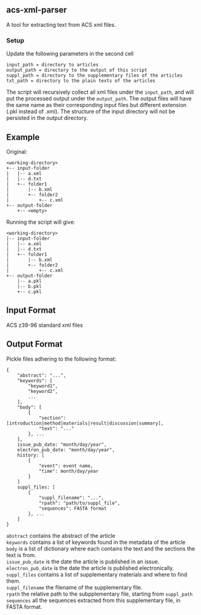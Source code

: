 ## acs-xml-parser
A tool for extracting text from ACS xml files.

### Setup

Update the following parameters in the second cell

```
input_path = directory to articles
output_path = directory to the output of this script
suppl_path = directory to the supplementary files of the articles
txt_path = directory to the plain texts of the articles
```

The script will recursively collect all xml files under the `input_path`, and will put the processed output under the `output_path`. The output files will have the same name as their corresponding input files but different extension (.pkl instead of .xml). The structure of the input directory will not be persisted in the output directory.

## Example

Original:

```
<working-directory>
+-- input-folder
|   |-- a.xml
|   |-- d.txt
|   +-- folder1
|       |-- b.xml
|       +-- folder2
|           +-- c.xml
+-- output-folder
    +-- <empty>
```

Running the script will give:

```
<working-directory>
|-- input-folder
|   |-- a.xml
|   |-- d.txt
|   +-- folder1
|       |-- b.xml
|       +-- folder2
|           +-- c.xml
+-- output-folder
    |-- a.pkl
    |-- b.pkl
    +-- c.pkl
```

## Input Format

ACS z39-96 standard xml files

## Output Format

Pickle files adhering to the following format:

```
{
    "abstract": "...",
    "keywords": [
        "keyword1",
        "keyword2",
        ...
    ],
    "body": [
        {
            "section": [introduction|method|materials|result|discussion|summary],
            "text": "..."
        }, ...
    ],
    issue_pub_date: "month/day/year",
    electron_pub_date: "month/day/year",
    history: [
        {
            "event": event name,
            "time": month/day/year
        }
    ]
    suppl_files: [
        {
            "suppl_filename": "...",
            "rpath": "path/to/suppl_file",
            "sequences": FASTA format
        }, ...
    ]
}
```

`abstract` contains the abstract of the article\
`keywords` contains a list of keywords found in the metadata of the article\
`body` is a list of dictionary where each contains the text and the sections the text is from.\
`issue_pub_date` is the date the article is published in an issue.\
`electron_pub_date` is the date the article is published electronically.\
`suppl_files` contains a list of supplementary materials and where to find them.\
`suppl_filename` the filename of the supplementary file.\
`rpath` the relative path to the subpplementary file, starting from `suppl_path`\
`sequences` all the sequences extracted from this supplementary file, in FASTA format.
